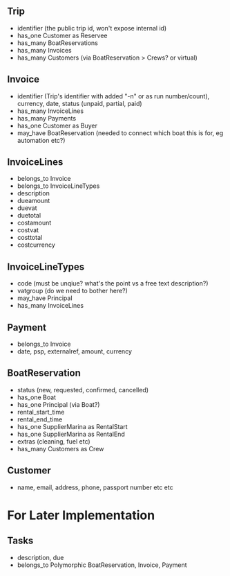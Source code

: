
## Trip
* identifier (the public trip id, won't expose internal id)
* has_one Customer as Reservee
*	has_many BoatReservations
*	has_many Invoices
*	has_many Customers (via BoatReservation > Crews? or virtual)

## Invoice
* identifier (Trip's identifier with added "-n" or as run number/count), currency, date, status (unpaid, partial, paid)
*	has_many InvoiceLines
*	has_many Payments
*	has_one Customer as Buyer
* may_have BoatReservation (needed to connect which boat this is for, eg automation etc?)
	
## InvoiceLines
* belongs_to Invoice
*	belongs_to InvoiceLineTypes
*	description
*	dueamount
*	duevat
*	duetotal
*	costamount
*	costvat
*	costtotal
* costcurrency

## InvoiceLineTypes
*	code (must be unqiue? what's the point vs a free text description?)
* vatgroup (do we need to bother here?)
*	may_have Principal
* has_many InvoiceLines

## Payment
* belongs_to Invoice
*	date, psp, externalref, amount, currency
	
## BoatReservation
* status (new, requested, confirmed, cancelled)
*	has_one Boat
* has_one Principal (via Boat?)
*	rental_start_time
*	rental_end_time
*	has_one SupplierMarina as RentalStart
* has_one SupplierMarina as RentalEnd
* extras (cleaning, fuel etc)
*	has_many Customers as Crew
	
## Customer
*	name, email, address, phone, passport number etc etc


# For Later Implementation

## Tasks
* description, due
* belongs_to Polymorphic BoatReservation, Invoice, Payment

